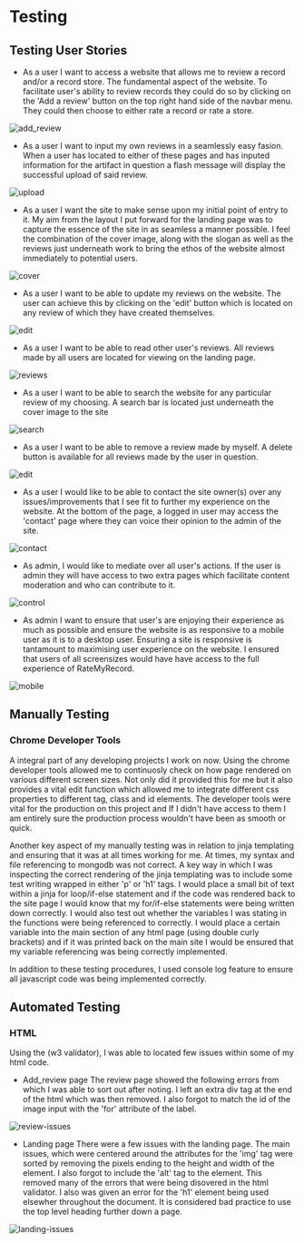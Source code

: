 # Testing 
## Testing User Stories

- As a user I want to access a website that allows me to review a record and/or a record store. 
The fundamental aspect of the website. To facilitate user's ability to review records they could do so by clicking on the 'Add a review' button on the top right hand side of the navbar menu. They could then choose to either rate a record or rate a store. 

![add_review](static/images/add_review.png)

- As a user I want to input my own reviews in a seamlessly easy fasion.
When a user has located to either of these pages and has inputed information for the artifact in question a flash message will display the successful upload of said review.

![upload](static/images/upload.png)

- As a user I want the site to make sense upon my initial point of entry to it.
My aim from the layout I put forward for the landing page was to capture the essence of the site in as seamless a manner possible. I feel the combination of the cover image, along with the slogan as well as the reviews just underneath work to bring the ethos of the website almost immediately to potential users.

![cover](static/images/cover.png)

- As a user I want to be able to update my reviews on the website.
The user can achieve this by clicking on the 'edit' button which is located on any review of which they have created themselves.

![edit](static/images/edit.png)

- As a user I want to be able to read other user's reviews.
All reviews made by all users are located for viewing on the landing page.

![reviews](static/images/reviews.png)

- As a user I want to be able to search the website for any particular review of my choosing.
A search bar is located just underneath the cover image to the site

![search](static/images/search.png)

- As a user I want to be able to remove a review made by myself.
A delete button is available for all reviews made by the user in question.

![edit](static/images/edit.png)

- As a user I would like to be able to contact the site owner(s) over any issues/improvements that I see fit to further my experience on the website.
At the bottom of the page, a logged in user may access the 'contact' page where they can voice their opinion to the admin of the site.

![contact](static/images/contact.png)

- As admin, I would like to mediate over all user's actions.
If the user is admin they will have access to two extra pages which facilitate content moderation and who can contribute to it. 

![control](static/images/control.png)

- As admin I want to ensure that user's are enjoying their experience as much as possible and ensure the website is as responsive to a mobile user as it is to a desktop user.
Ensuring a site is responsive is tantamount to maximising user experience on the website. I ensured that users of all screensizes would have have access to the full experience of RateMyRecord.

![mobile](static/images/mobile.png)

## Manually Testing

### Chrome Developer Tools

A integral part of any developing projects I work on now. Using the chrome developer tools allowed me to continuosly check on how page rendered on various different screen sizes. Not only did it provided this for me but it also provides a vital edit function which allowed me to integrate different css properties to different tag, class and id elements. The developer tools were vital for the production on this project and If I didn't have access to them I am entirely sure the production process wouldn't have been as smooth or quick.

Another key aspect of my manually testing was in relation to jinja templating and ensuring that it was at all times working for me. At times, my syntax and file referencing to mongodb was not correct. A key way in which I was inspecting the correct rendering of the jinja templating was to include some test writing wrapped in either 'p' or 'h1' tags. I would place a small bit of text within a jinja for loop/if-else statement and if the code was rendered back to the site page I would know that my for/if-else statements were being written down correctly. I would also test out whether the variables I was stating in the functions were being referenced to correctly. I would place a certain variable into the main section of any html page (using double curly brackets) and if it was printed back on the main site I would be ensured that my variable referencing was being correctly implemented.

In addition to these testing procedures, I used console log feature to ensure all javascript code was being implemented correctly.

## Automated Testing

### HTML

Using the (w3 validator), I was able to located few issues within some of my html code.

- Add_review page
The review page showed the following errors from which I was able to sort out after noting. I left an extra div tag at the end of the html which was then removed. I also forgot to match the id of the image input with the 'for' attribute of the label.

![review-issues](static/images/review-html-issues.png)

- Landing page 
There were a few issues with the landing page. The main issues, which were centered around the attributes for the 'img' tag were sorted by removing the pixels ending to the height and width of the element. I also forgot to include the 'alt' tag to the element. This removed many of the errors that were being disovered in the html validator. I also was given an error for the 'h1' element being used elsewher throughout the document. It is considered bad practice to use the top level heading further down a page.

![landing-issues](static/images/landing-issues.png)




